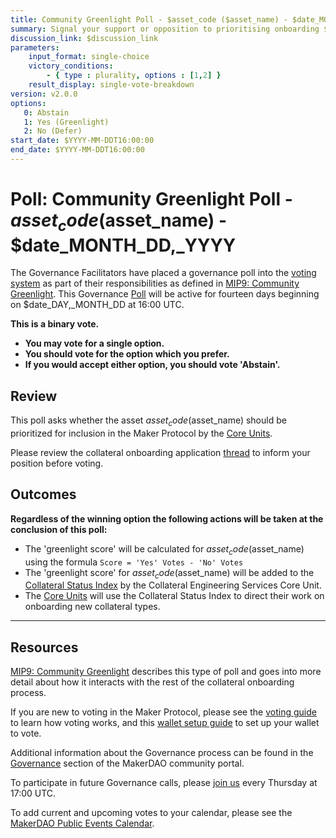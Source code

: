 ```yaml
---
title: Community Greenlight Poll - $asset_code ($asset_name) - $date_MONTH_DD,_YYYY
summary: Signal your support or opposition to prioritising onboarding $asset_code ($asset_name).
discussion_link: $discussion_link
parameters:
    input_format: single-choice
    victory_conditions:
        - { type : plurality, options : [1,2] }
    result_display: single-vote-breakdown
version: v2.0.0
options:
   0: Abstain
   1: Yes (Greenlight)
   2: No (Defer)
start_date: $YYYY-MM-DDT16:00:00
end_date: $YYYY-MM-DDT16:00:00
---
```

# Poll: Community Greenlight Poll - $asset_code ($asset_name) - $date_MONTH_DD,_YYYY

The Governance Facilitators have placed a governance poll into the [voting system](https://vote.makerdao.com/polling) as part of their responsibilities as defined in [MIP9: Community Greenlight](https://mips.makerdao.com/mips/details/MIP9). This Governance [Poll](https://community-development.makerdao.com/en/learn/governance/on-chain-gov) will be active for fourteen days beginning on $date_DAY,_MONTH_DD at 16:00 UTC.

**This is a binary vote.**
- **You may vote for a single option.**
- **You should vote for the option which you prefer.**
- **If you would accept either option, you should vote 'Abstain'.**

## Review

This poll asks whether the asset $asset_code ($asset_name) should be prioritized for inclusion in the Maker Protocol by the [Core Units](https://mips.makerdao.com/mips/details/MIP38#mip38c2-core-unit-state).

Please review the collateral onboarding application [thread]($discussion_link) to inform your position before voting.

## Outcomes

**Regardless of the winning option the following actions will be taken at the conclusion of this poll:**
* The 'greenlight score' will be calculated for $asset_code ($asset_name) using the formula `Score = 'Yes' Votes - 'No' Votes`
* The 'greenlight score' for $asset_code ($asset_name) will be added to the [Collateral Status Index](https://docs.google.com/spreadsheets/d/1PDf_CzhGa7mLuOUfX6Bz3WrnCjDRhIjmu-vDZMMw4Qc/edit#gid=1077340672) by the Collateral Engineering Services Core Unit.
* The [Core Units](https://mips.makerdao.com/mips/details/MIP38#mip38c2-core-unit-state) will use the Collateral Status Index to direct their work on onboarding new collateral types.

---

## Resources

[MIP9: Community Greenlight](https://mips.makerdao.com/mips/details/MIP9) describes this type of poll and goes into more detail about how it interacts with the rest of the collateral onboarding process.

If you are new to voting in the Maker Protocol, please see the [voting guide](https://community-development.makerdao.com/en/learn/governance/how-voting-works/) to learn how voting works, and this [wallet setup guide](https://community-development.makerdao.com/en/learn/governance/voting-setup/) to set up your wallet to vote.

Additional information about the Governance process can be found in the [Governance](https://community-development.makerdao.com/en/learn/governance) section of the MakerDAO community portal.

To participate in future Governance calls, please [join us](https://github.com/makerdao/community/tree/master/governance/governance-and-risk-meetings) every Thursday at 17:00 UTC.

To add current and upcoming votes to your calendar, please see the [MakerDAO Public Events Calendar](https://calendar.google.com/calendar/embed?src=makerdao.com_3efhm2ghipksegl009ktniomdk%40group.calendar.google.com&ctz=UTC&mode=week&showCalendars=0&showPrint=0).
